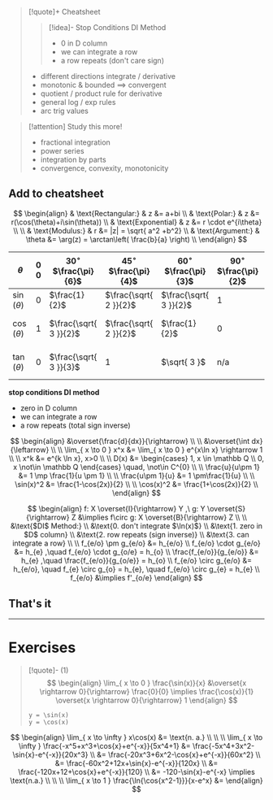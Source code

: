 

> [!quote]+ Cheatsheet
>>[!idea]- Stop Conditions DI Method
>> - $0$ in D column
>> - we can integrate a row
>> - a row repeats (don't care sign)
>
> - different directions integrate / derivative
> - monotonic & bounded $\implies$ convergent
> - quotient / product rule for derivative
> - general log / exp rules
> - arc trig values
>   


>[!attention] Study this more!
> - fractional integration
> - power series
> - integration by parts
> - convergence, convexity, monotonicity




## Add to cheatsheet

$$
\begin{align}
 & \text{Rectangular:} & z &= a+bi \\
 & \text{Polar:} & z &= r(\cos(\theta)+i\sin(\theta)) \\
 & \text{Exponential} & z &= r \cdot e^{i\theta} \\
 \\
& \text{Modulus:} & r &= |z| = \sqrt{ a^2 +b^2}  \\
& \text{Argument:} & \theta &= \arg(z) = \arctan\left( \frac{b}{a} \right) \\ 
\end{align}
$$

| $\theta$       | $0$<br>$0$ | $30^\circ$<br>$\frac{\pi}{6}$ | $45^\circ$<br>$\frac{\pi}{4}$ | $60^\circ$<br>$\frac{\pi}{3}$ | $90^\circ$<br>$\frac{\pi}{2}$ | $120^\circ$<br>$\frac{2\pi}{3}$ | $150^\circ$<br>$\frac{5\pi}{6}$ | $180^\circ$<br>$\pi$ | $270^\circ$<br>$\frac{3\pi}{2}$ |
| -------------- | ---------- | ----------------------------- | ----------------------------- | ----------------------------- | ----------------------------- | ------------------------------- | ------------------------------- | -------------------- | ------------------------------- |
| $\sin(\theta)$ | $0$        | $\frac{1}{2}$                 | $\frac{\sqrt{ 2 }}{2}$        | $\frac{\sqrt{ 3 }}{2}$        | $1$                           | $\frac{\sqrt{ 3 }}{2}$          | $\frac{1}{2}$                   | $0$                  | $-1$                            |
| $\cos(\theta)$ | $1$        | $\frac{\sqrt{ 3 }}{2}$        | $\frac{\sqrt{ 2 }}{2}$        | $\frac{1}{2}$                 | $0$                           | $-\frac{1}{2}$                  | $-\frac{\sqrt{ 3 }}{2}$         | $-1$                 | $0$                             |
| $\tan(\theta)$ | $0$        | $\frac{\sqrt{ 3 }}{3}$        | $1$                           | $\sqrt{ 3 }$                  | $\text{n/a}$                  | $-\sqrt{ 3 }$                   | $-\frac{\sqrt{ 3 }}{3}$         | $0$                  | $\text{n/a}$                    |

**stop conditions DI method**
- zero in D column
- we can integrate a row
- a row repeats (total sign inverse)


$$
\begin{align}
&\overset{\frac{d}{dx}}{\rightarrow} \\
\\
&\overset{\int dx}{\leftarrow} \\
\\
\lim_{ x \to 0 } x^x &= \lim_{ x \to 0 } e^{x\ln x} \rightarrow 1 \\
\\
x^k &= e^{k \ln x}, x>0 \\
\\
D(x) &= \begin{cases}
1, x \in \mathbb Q \\
0, x \not\in \mathbb Q
\end{cases} \quad, \not\in C^{0} \\
\\
\frac{u}{u\pm 1} &= 1 \mp \frac{1}{u \pm 1} \\
\\
\frac{u\pm 1}{u} &= 1 \pm\frac{1}{u} \\
\\
\sin(x)^2 &= \frac{1-\cos(2x)}{2} \\
\\
\cos(x)^2 &= \frac{1+\cos(2x)}{2} \\
\end{align}
$$

$$
\begin{align}
f: X \overset{I}{\rightarrow} Y ,\ g: Y \overset{S}{\rightarrow} Z &\implies f\circ g: X \overset{B}{\rightarrow} Z \\
\\
&\text{$DI$ Method:} \\ 
&\text{0. don't integrate $\ln(x)$} \\
&\text{1. zero in $D$ column} \\
&\text{2. row repeats (sign inverse)} \\
&\text{3. can integrate a row} \\
\\
f_{e/o} \pm g_{e/o} &= h_{e/o} \\
f_{e/o} \cdot g_{e/o} &= h_{e} ,\quad f_{e/o} \cdot g_{o/e} = h_{o} \\
\frac{f_{e/o}}{g_{e/o}} &= h_{e} ,\quad \frac{f_{e/o}}{g_{o/e}} = h_{o} \\
f_{e/o} \circ g_{e/o} &= h_{e/o}, \quad f_{e} \circ g_{o} = h_{e}, \quad f_{e/o} \circ g_{e} = h_{e} \\
f_{e/o} &\implies f'_{o/e}
\end{align}
$$






## That's it




___
# Exercises


>[!quote]- (1)
> $$
> \begin{align}
> \lim_{ x \to 0 } \frac{\sin(x)}{x} &\overset{x \rightarrow 0}{\rightarrow} \frac{0}{0} \implies \frac{\cos(x)}{1} \overset{x \rightarrow 0}{\rightarrow} 1
> \end{align}
> $$
> ```desmos-graph
> y = \sin(x)
> y = \cos(x)
> ```


$$
\begin{align}
\lim_{ x \to \infty } x\cos(x) &= \text{n. a.} \\
 \\
 \\
\lim_{ x \to \infty } \frac{-x^5+x^3+\cos{x}+e^{-x}}{5x^4+1} &= \frac{-5x^4+3x^2-\sin{x}-e^{-x}}{20x^3} \\
&= \frac{-20x^3+6x^2-\cos{x}+e^{-x}}{60x^2} \\
&= \frac{-60x^2+12x+\sin{x}-e^{-x}}{120x} \\
&= \frac{-120x+12+\cos{x}+e^{-x}}{120} \\
&= -120-\sin{x}-e^{-x} \implies \text{n.a.} \\
 \\
 \\
\lim_{ x \to 1 } \frac{\ln{\cos{x^2-1}}}{x-e^x} &= 
\end{align}
$$